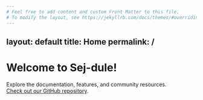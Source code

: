 ```yaml
---
# Feel free to add content and custom Front Matter to this file.
# To modify the layout, see https://jekyllrb.com/docs/themes/#overriding-theme-defaults
---
```

layout: default
title: Home
permalink: /
---

# Welcome to Sej-dule!

Explore the documentation, features, and community resources.  
[Check out our GitHub repository](https://github.com/24-2-Sej-dule/Sej-dule).